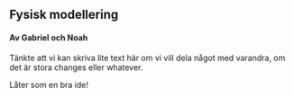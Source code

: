 ## Fysisk modellering
#### Av Gabriel och Noah

Tänkte att vi kan skriva lite text här om vi vill dela något med varandra, om det är stora changes eller whatever.

Låter som en bra ide!
